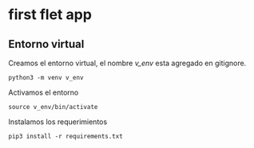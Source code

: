 # first flet app
## Entorno virtual
Creamos el entorno virtual, el nombre <i>v_env</i>  esta agregado en gitignore.
```
python3 -m venv v_env
```
Activamos el entorno
```
source v_env/bin/activate
```
Instalamos los requerimientos
```
pip3 install -r requirements.txt
```